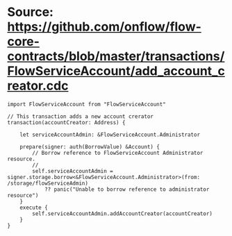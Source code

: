 # Source: https://github.com/onflow/flow-core-contracts/blob/master/transactions/FlowServiceAccount/add_account_creator.cdc

```
import FlowServiceAccount from "FlowServiceAccount"

// This transaction adds a new account crerator
transaction(accountCreator: Address) {

	let serviceAccountAdmin: &FlowServiceAccount.Administrator

	prepare(signer: auth(BorrowValue) &Account) {
		// Borrow reference to FlowServiceAccount Administrator resource.
		//
		self.serviceAccountAdmin = signer.storage.borrow<&FlowServiceAccount.Administrator>(from: /storage/flowServiceAdmin)
			?? panic("Unable to borrow reference to administrator resource")
	}
	execute {
		self.serviceAccountAdmin.addAccountCreator(accountCreator)
	}
}
```